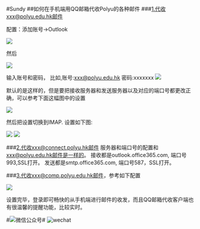 #Sundy
##如何在手机端用QQ邮箱代收Polyu的各种邮件
###1.代收xxx@polyu.edu.hk邮件

配置：添加账号->Outlook

![](http://i.imgur.com/oJGVuNs.jpg)

然后

![](http://i.imgur.com/eMqJxfS.jpg)

输入账号和密码， 比如,账号:xxx@polyu.edu.hk 密码:xxxxxxx
![](http://i.imgur.com/SaZUp3N.jpg)

默认的是这样的，但是要把接收服务器和发送服务器以及对应的端口号都更改正确，可以参考下面这幅图中的设置

![](http://i.imgur.com/VC3uXuh.jpg)

然后把设置切换到IMAP.
设置如下图:

![](http://i.imgur.com/fqx3jNK.jpg)
![](http://i.imgur.com/f8G8Q36.jpg)

###2.代收xxx@connect.polyu.hk邮件
服务器和端口号的配置和 xxx@polyu.edu.hk邮件是一样的。
接收都是outlook.office365.com, 端口号993,SSL打开。 发送都是smtp.office365.com, 端口号587，SSL打开。

###3.代收xxx@comp.polyu.edu.hk邮件，参考如下配置

![](http://i.imgur.com/zwlZB6P.jpg)

设置完毕，登录即可畅快的从手机端进行邮件的收发，而且QQ邮箱代收客户端也有很温馨的提醒功能，比较实时。

#![](http://i.imgur.com/S7xBFja.png)微信公众号#
![wechat](http://i.imgur.com/1TDj1p7.jpg)